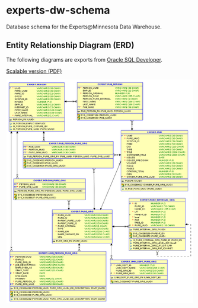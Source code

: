 # experts-dw-schema

Database schema for the Experts@Minnesota Data Warehouse.

## Entity Relationship Diagram (ERD)

The following diagrams are exports from [Oracle SQL Developer](http://www.oracle.com/technetwork/developer-tools/sql-developer/overview/index-097090.html).

[Scalable version (PDF)](https://github.com/UMNLibraries/experts-dw-schema/blob/master/erd.pdf)

![ERD](erd.png)
